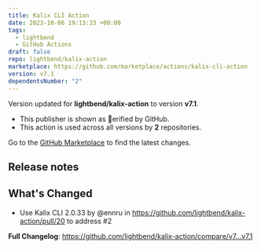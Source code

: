 ```yaml
---
title: Kalix CLI Action
date: 2023-10-06 19:13:33 +00:00
tags:
  - lightbend
  - GitHub Actions
draft: false
repo: lightbend/kalix-action
marketplace: https://github.com/marketplace/actions/kalix-cli-action
version: v7.1
dependentsNumber: "2"
---
```



Version updated for **lightbend/kalix-action** to version **v7.1**.
- This publisher is shown as erified by GitHub.
- This action is used across all versions by **2** repositories.

Go to the [GitHub Marketplace](https://github.com/marketplace/actions/kalix-cli-action) to find the latest changes.

## Release notes

## What's Changed
* Use Kalix CLI 2.0.33 by @ennru in https://github.com/lightbend/kalix-action/pull/20 to address #2 

**Full Changelog**: https://github.com/lightbend/kalix-action/compare/v7...v7.1
